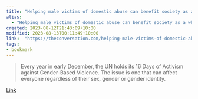 ```yaml
---
title: "Helping male victims of domestic abuse can benefit society as a whole"
alias:
  - "Helping male victims of domestic abuse can benefit society as a whole"
created: 2023-08-12T21:43:09+10:00
modified: 2023-08-13T00:11:49+10:00
link:  "https://theconversation.com/helping-male-victims-of-domestic-abuse-can-benefit-society-as-a-whole-196712"
tags:
- bookmark
---
```


> Every year in early December, the UN holds its 16 Days of Activism against Gender-Based Violence. The issue is one that can affect everyone regardless of their sex, gender or gender identity.

[Link](https://theconversation.com/helping-male-victims-of-domestic-abuse-can-benefit-society-as-a-whole-196712)
